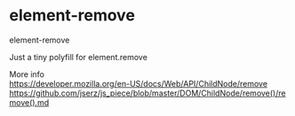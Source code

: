 # element-remove
element-remove

Just a tiny polyfill for element.remove

More info  
https://developer.mozilla.org/en-US/docs/Web/API/ChildNode/remove  
https://github.com/jserz/js_piece/blob/master/DOM/ChildNode/remove()/remove().md  